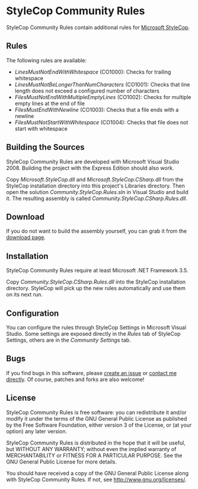 StyleCop Community Rules
========================

StyleCop Community Rules contain additional rules for [Microsoft StyleCop](http://code.msdn.microsoft.com/sourceanalysis).

Rules
-----

The following rules are available:

* _LinesMustNotEndWithWhitespace_ (CO1000): Checks for trailing whitespace
* _LinesMustNotBeLongerThanNumCharacters_ (CO1001): Checks that line length does not exceed a configured number of characters
* _FilesMustNotEndWithMultipleEmptyLines_ (CO1002): Checks for multiple empty lines at the end of file
* _FilesMustEndWithNewline_ (CO1003): Checks that a file ends with a newline
* _FilesMustNotStartWithWhitespace_ (CO1004): Checks that file does not start with whitespace

Building the Sources
--------------------

StyleCop Community Rules are developed with Microsoft Visual Studio 2008. Building the project with the Express Edition should also work.

Copy _Microsoft.StyleCop.dll_ and _Microsoft.StyleCop.CSharp.dll_ from the StyleCop installation directory into this project's Libraries directory. Then open the solution _Community.StyleCop.Rules.sln_ in Visual Studio and build it. The resulting assembly is called _Community.StyleCop.CSharp.Rules.dll_.

Download
--------

If you do not want to build the assembly yourself, you can grab it from the [download page](http://github.com/schlotter/Community.StyleCop.Rules/downloads).

Installation
------------

StyleCop Community Rules require at least Microsoft .NET Framework 3.5.

Copy _Community.StyleCop.CSharp.Rules.dll_ into the StyleCop installation directory. StyleCop will pick up the new rules automatically and use them on its next run.

Configuration
-------------

You can configure the rules through StyleCop Settings in Microsoft Visual Studio. Some settings are exposed directly in the _Rules_ tab of StyleCop Settings, others are in the _Community Settings_ tab.

Bugs
----

If you find bugs in this software, please [create an issue](http://github.com/schlotter/Community.StyleCop.Rules/issues) or [contact me directly](mailto:again@gmx.de). Of course, patches and forks are also welcome!

License
-------

StyleCop Community Rules is free software: you can redistribute it and/or modify it under the terms of the GNU General Public License as published by the Free Software Foundation, either version 3 of the License, or (at your option) any later version.

StyleCop Community Rules is distributed in the hope that it will be useful, but WITHOUT ANY WARRANTY; without even the implied warranty of MERCHANTABILITY or FITNESS FOR A PARTICULAR PURPOSE. See the GNU General Public License for more details.

You should have received a copy of the GNU General Public License along with StyleCop Community Rules. If not, see <http://www.gnu.org/licenses/>.
